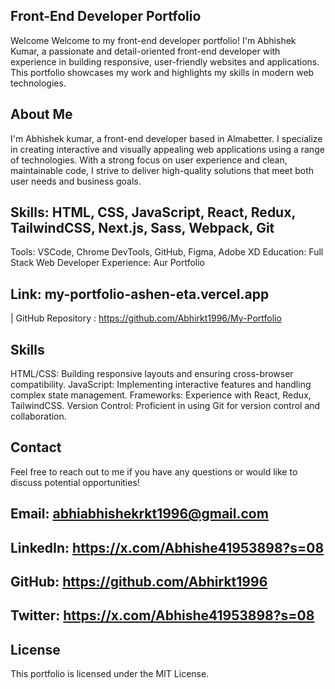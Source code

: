 ## Front-End Developer Portfolio
Welcome
Welcome to my front-end developer portfolio! I'm Abhishek Kumar, a passionate and detail-oriented front-end developer with experience in building responsive, user-friendly websites and applications. This portfolio showcases my work and highlights my skills in modern web technologies.

## About Me
I'm Abhishek kumar, a front-end developer based in Almabetter. I specialize in creating interactive and visually appealing web applications using a range of technologies. With a strong focus on user experience and clean, maintainable code, I strive to deliver high-quality solutions that meet both user needs and business goals.

## Skills: HTML, CSS, JavaScript, React, Redux, TailwindCSS, Next.js, Sass, Webpack, Git
Tools: VSCode, Chrome DevTools, GitHub, Figma, Adobe XD
Education: Full Stack Web Developer
Experience: Aur Portfolio
## Link: my-portfolio-ashen-eta.vercel.app
 | GitHub Repository : https://github.com/Abhirkt1996/My-Portfolio
## Skills
HTML/CSS: Building responsive layouts and ensuring cross-browser compatibility.
JavaScript: Implementing interactive features and handling complex state management.
Frameworks: Experience with React, Redux, TailwindCSS.
Version Control: Proficient in using Git for version control and collaboration.
## Contact
Feel free to reach out to me if you have any questions or would like to discuss potential opportunities!

## Email: abhiabhishekrkt1996@gmail.com
## LinkedIn: https://x.com/Abhishe41953898?s=08 
## GitHub: https://github.com/Abhirkt1996
## Twitter: https://x.com/Abhishe41953898?s=08 
## License
This portfolio is licensed under the MIT License.
